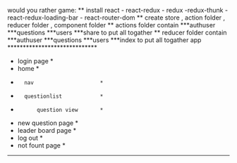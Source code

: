 would you rather game:
** install react - react-redux - redux -redux-thunk - react-redux-loading-bar - react-router-dom
** create store , action folder , reducer folder , component folder
** actions folder contain
        ***authuser
        ***questions
        ***users
        ***share to put all togather
** reducer folder contain 
        ***authuser
        ***questions
        ***users
        ***index to put all togather
app *****************************
*    login page                 *
*    home                       *
*       nav                     *
*       questionlist            *
*           question view       *
*    new question page          *
*    leader board page          *
*    log out                    *
*    not fount page             *
* *******************************  

